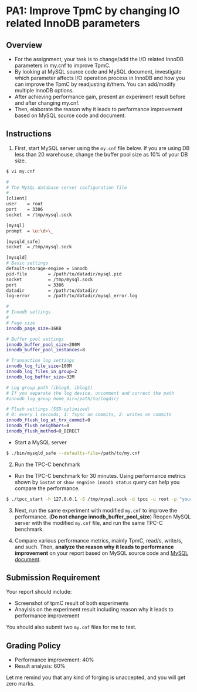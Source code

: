 # PA1: Improve TpmC by changing IO related InnoDB parameters

## Overview
- For the assignment, your task is to change/add the I/O related InnoDB parameters in my.cnf to improve TpmC.
- By looking at MySQL source code and MySQL document, investigate which parameter affects I/O operation process in InnoDB and how you can improve the TpmC by readjusting it/them. You can add/modify multiple InnoDB options. 
- After achieving performance gain, present an experiment result before and after changing my.cnf.
- Then, elaborate the reason why it leads to performance improvement based on MySQL source code and document.

## Instructions

1. First, start MySQL server using the ``my.cnf`` file below. If you are using DB less than 20 warehouse, change the buffer pool size as 10% of your DB size.

```bash
$ vi my.cnf

#
# The MySQL database server configuration file
#
[client]
user    = root
port    = 3306
socket  = /tmp/mysql.sock

[mysql]
prompt  = \u:\d>\_

[mysqld_safe]
socket  = /tmp/mysql.sock

[mysqld]
# Basic settings
default-storage-engine = innodb
pid-file        = /path/to/datadir/mysql.pid
socket          = /tmp/mysql.sock
port            = 3306
datadir         = /path/to/datadir/
log-error       = /path/to/datadir/mysql_error.log

#
# Innodb settings
#
# Page size
innodb_page_size=16KB

# Buffer pool settings
innodb_buffer_pool_size=200M
innodb_buffer_pool_instances=8

# Transaction log settings
innodb_log_file_size=100M
innodb_log_files_in_group=2
innodb_log_buffer_size=32M

# Log group path (iblog0, iblog1)
# If you separate the log device, uncomment and correct the path
#innodb_log_group_home_dir=/path/to/logdir/

# Flush settings (SSD-optimized)
# 0: every 1 seconds, 1: fsync on commits, 2: writes on commits
innodb_flush_log_at_trx_commit=0
innodb_flush_neighbors=0
innodb_flush_method=O_DIRECT
```
- Start a MySQL server

```bash
$ ./bin/mysqld_safe --defaults-file=/path/to/my.cnf
```

2. Run the TPC-C benchmark
- Run the TPC-C benchmark for 30 minutes. Using performance metrics shown by ``iostat`` or ``show engnine innodb status`` query can help you compare the performance.
```bash
$ ./tpcc_start -h 127.0.0.1 -S /tmp/mysql.sock -d tpcc -u root -p "yourPassword" -w 20 -c 8 -r 10 -l 1200 | tee tpcc-vanilla-result.txt
```

3. Next, run the same experiment with modified ``my.cnf`` to improve the performance. (**Do not change innodb_buffer_pool_size**) Reopen MySQL server with the modified ``my.cnf`` file, and run the same TPC-C benchmark.

4. Compare various performance metrics, mainly TpmC, read/s, write/s, and such. Then, **analyze the reason why it leads to performance improvement** on your report based on MySQL source code and [MySQL document](https://dev.mysql.com/doc/refman/5.7/en/innodb-parameters.html). 

## Submission Requirement
Your report should include:
- Screenshot of tpmC result of both experiments 
- Anaylsis on the experiment result including reason why it leads to performance improvement

You should also submit two ``my.cnf`` files for me to test.

## Grading Policy
- Performance improvement: 40%
- Result analysis: 60%

Let me remind you that any kind of forging is unaccepted, and you will get zero marks. 






 
